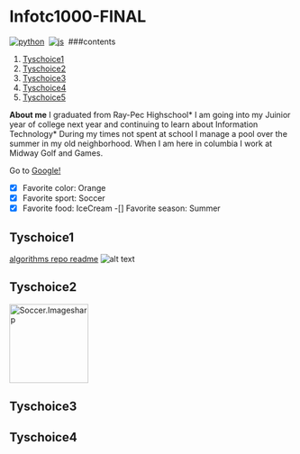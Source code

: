# Infotc1000-FINAL 
[![python](https://img.shields.io/static/v1?label=python&message=3.7&color=<COLOR>)](https://www.python.org/)&nbsp;
[![js](https://img.shields.io/static/v1?label=javascript&message=1.8.5&color=<COLOR>)](https://www.javascript.com/)&nbsp;
###contents
1. [Tyschoice1](#Tyschoice1)
2. [Tyschoice2](#Tyschoice2)
3. [Tyschoice3](#Tyschoice3)
4. [Tyschoice4](#Tyschoice4)
5. [Tyschoice5](#Tyschoice5)

**About me** I graduated from Ray-Pec Highschool* I am going into my Juinior year of college next year and continuing to learn about Information Technology* During my times not spent at school I manage a pool over the summer in my old neighborhood. When I am here in columbia I work at Midway Golf and Games.

Go to [Google!](https://google.com)

-[x] Favorite color: Orange
-[x] Favorite sport: Soccer
-[x] Favorite food: IceCream
-[] Favorite season: Summer

## Tyschoice1
[algorithms repo readme](https://github.com/TheAlgorithms/Python/blob/master/README.md)
![alt text](https://github.com/[username]/[reponame]/blob/[branch]/image.jpg?raw=true)

## Tyschoice2
<img src="https://github.com/Soccer/pic/soccerball.svg? sanitize=true" alt="Soccer.Imagesharp" width="140">

## Tyschoice3

## Tyschoice4
